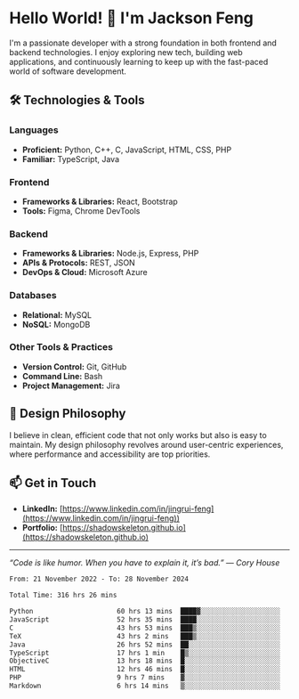 # Hello World! 👋 I'm Jackson Feng

I'm a passionate developer with a strong foundation in both frontend and backend technologies. I enjoy exploring new tech, building web applications, and continuously learning to keep up with the fast-paced world of software development.

## 🛠 Technologies & Tools

### Languages
- **Proficient:** Python, C++, C, JavaScript, HTML, CSS, PHP
- **Familiar:** TypeScript, Java

### Frontend
- **Frameworks & Libraries:** React, Bootstrap
- **Tools:** Figma, Chrome DevTools

### Backend
- **Frameworks & Libraries:** Node.js, Express, PHP
- **APIs & Protocols:** REST, JSON
- **DevOps & Cloud:** Microsoft Azure

### Databases
- **Relational:** MySQL
- **NoSQL:** MongoDB

### Other Tools & Practices
- **Version Control:** Git, GitHub
- **Command Line:** Bash
- **Project Management:** Jira


## 🎨 Design Philosophy

I believe in clean, efficient code that not only works but also is easy to maintain. My design philosophy revolves around user-centric experiences, where performance and accessibility are top priorities.

## 📫 Get in Touch

- **LinkedIn:** [https://www.linkedin.com/in/jingrui-feng](https://www.linkedin.com/in/jingrui-feng))
- **Portfolio:** [https://shadowskeleton.github.io](https://shadowskeleton.github.io)

---

*“Code is like humor. When you have to explain it, it’s bad.” — Cory House*



<!--START_SECTION:waka-->

```txt
From: 21 November 2022 - To: 28 November 2024

Total Time: 316 hrs 26 mins

Python                     60 hrs 13 mins  ████▓░░░░░░░░░░░░░░░░░░░░   19.03 %
JavaScript                 52 hrs 35 mins  ████░░░░░░░░░░░░░░░░░░░░░   16.62 %
C                          43 hrs 53 mins  ███▒░░░░░░░░░░░░░░░░░░░░░   13.87 %
TeX                        43 hrs 2 mins   ███▒░░░░░░░░░░░░░░░░░░░░░   13.60 %
Java                       26 hrs 52 mins  ██░░░░░░░░░░░░░░░░░░░░░░░   08.49 %
TypeScript                 17 hrs 1 min    █▒░░░░░░░░░░░░░░░░░░░░░░░   05.38 %
ObjectiveC                 13 hrs 18 mins  █░░░░░░░░░░░░░░░░░░░░░░░░   04.20 %
HTML                       12 hrs 46 mins  █░░░░░░░░░░░░░░░░░░░░░░░░   04.04 %
PHP                        9 hrs 7 mins    ▓░░░░░░░░░░░░░░░░░░░░░░░░   02.88 %
Markdown                   6 hrs 14 mins   ▒░░░░░░░░░░░░░░░░░░░░░░░░   01.97 %
```

<!--END_SECTION:waka-->

